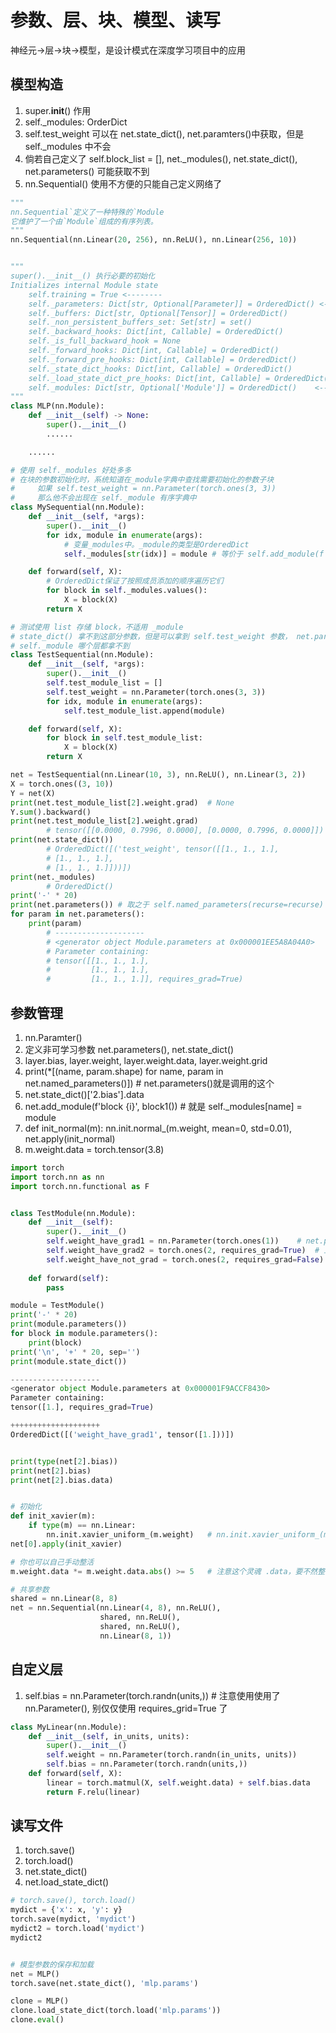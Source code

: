 # 参数、层、块、模型、读写

神经元->层->块->模型，是设计模式在深度学习项目中的应用

## 模型构造

1. super.__init__() 作用
2. self._modules: OrderDict
3. self.test_weight 可以在 net.state_dict(), net.paramters()中获取，但是 self._modules 中不会
4. 倘若自己定义了 self.block_list = [], net._modules(), net.state_dict(), net.parameters() 可能获取不到
5. nn.Sequential() 使用不方便的只能自己定义网络了

```python
"""
nn.Sequential`定义了一种特殊的`Module
它维护了一个由`Module`组成的有序列表。
"""
nn.Sequential(nn.Linear(20, 256), nn.ReLU(), nn.Linear(256, 10))


"""
super().__init__() 执行必要的初始化
Initializes internal Module state
    self.training = True <--------
    self._parameters: Dict[str, Optional[Parameter]] = OrderedDict() <--------
    self._buffers: Dict[str, Optional[Tensor]] = OrderedDict()
    self._non_persistent_buffers_set: Set[str] = set()
    self._backward_hooks: Dict[int, Callable] = OrderedDict()
    self._is_full_backward_hook = None
    self._forward_hooks: Dict[int, Callable] = OrderedDict()
    self._forward_pre_hooks: Dict[int, Callable] = OrderedDict()
    self._state_dict_hooks: Dict[int, Callable] = OrderedDict()
    self._load_state_dict_pre_hooks: Dict[int, Callable] = OrderedDict()
    self._modules: Dict[str, Optional['Module']] = OrderedDict()    <--------
"""
class MLP(nn.Module):
    def __init__(self) -> None:
        super().__init__() 
        ......

    ......

# 使用 self._modules 好处多多
# 在块的参数初始化时，系统知道在_module字典中查找需要初始化的参数子块
#     如果 self.test_weight = nn.Parameter(torch.ones(3, 3))
#     那么他不会出现在 self._module 有序字典中
class MySequential(nn.Module):
    def __init__(self, *args):
        super().__init__()
        for idx, module in enumerate(args):
            # 变量_modules中。_module的类型是OrderedDict
            self._modules[str(idx)] = module # 等价于 self.add_module(f'{idx}', module)

    def forward(self, X):
        # OrderedDict保证了按照成员添加的顺序遍历它们
        for block in self._modules.values():
            X = block(X)
        return X

# 测试使用 list 存储 block，不适用 _module
# state_dict() 拿不到这部分参数，但是可以拿到 self.test_weight 参数， net.parameters()和他一样
# self._module 哪个层都拿不到
class TestSequential(nn.Module):
    def __init__(self, *args):
        super().__init__()
        self.test_module_list = []
        self.test_weight = nn.Parameter(torch.ones(3, 3))
        for idx, module in enumerate(args):
            self.test_module_list.append(module)

    def forward(self, X):
        for block in self.test_module_list:
            X = block(X)
        return X

net = TestSequential(nn.Linear(10, 3), nn.ReLU(), nn.Linear(3, 2))
X = torch.ones((3, 10))
Y = net(X)
print(net.test_module_list[2].weight.grad)  # None
Y.sum().backward()
print(net.test_module_list[2].weight.grad)  
        # tensor([[0.0000, 0.7996, 0.0000], [0.0000, 0.7996, 0.0000]])
print(net.state_dict())
        # OrderedDict([('test_weight', tensor([[1., 1., 1.],
        # [1., 1., 1.],
        # [1., 1., 1.]]))])
print(net._modules)
        # OrderedDict()
print('-' * 20)
print(net.parameters()) # 取之于 self.named_parameters(recurse=recurse)
for param in net.parameters():
    print(param)
        # --------------------
        # <generator object Module.parameters at 0x000001EE5A8A04A0>
        # Parameter containing:
        # tensor([[1., 1., 1.],
        #         [1., 1., 1.],
        #         [1., 1., 1.]], requires_grad=True)
```

## 参数管理

1. nn.Paramter()
2. 定义非可学习参数 net.parameters(), net.state_dict()
3. layer.bias, layer.weight, layer.weight.data, layer.weight.grid
4. print(*[(name, param.shape) for name, param in net.named_parameters()])  # net.parameters()就是调用的这个
5. net.state_dict()['2.bias'].data
6. net.add_module(f'block {i}', block1()) # 就是 self._modules[name] = module
7. def init_normal(m): nn.init.normal_(m.weight, mean=0, std=0.01), net.apply(init_normal)
8. m.weight.data = torch.tensor(3.8)

```python
import torch
import torch.nn as nn
import torch.nn.functional as F


class TestModule(nn.Module):
    def __init__(self):
        super().__init__()
        self.weight_have_grad1 = nn.Parameter(torch.ones(1))    # net.parameters(), net.state_dict() 可以获取
        self.weight_have_grad2 = torch.ones(2, requires_grad=True)  # 上述两种均获取不了
        self.weight_have_not_grad = torch.ones(2, requires_grad=False)  # 上述两种均获取不了
    
    def forward(self):
        pass

module = TestModule()
print('-' * 20)
print(module.parameters())
for block in module.parameters():
    print(block)
print('\n', '+' * 20, sep='')
print(module.state_dict())

--------------------
<generator object Module.parameters at 0x000001F9ACCF8430>
Parameter containing:
tensor([1.], requires_grad=True)

++++++++++++++++++++
OrderedDict([('weight_have_grad1', tensor([1.]))])


print(type(net[2].bias))
print(net[2].bias)
print(net[2].bias.data)


# 初始化
def init_xavier(m):
    if type(m) == nn.Linear:
        nn.init.xavier_uniform_(m.weight)   # nn.init.xavier_uniform_(m.weight.data) 
net[0].apply(init_xavier)

# 你也可以自己手动整活
m.weight.data *= m.weight.data.abs() >= 5   # 注意这个灵魂 .data，要不然整体赋值之后，id都变了

# 共享参数
shared = nn.Linear(8, 8)
net = nn.Sequential(nn.Linear(4, 8), nn.ReLU(),
                    shared, nn.ReLU(),
                    shared, nn.ReLU(),
                    nn.Linear(8, 1))

```

## 自定义层

1. self.bias = nn.Parameter(torch.randn(units,))  # 注意使用使用了 nn.Parameter(), 别仅仅使用 requires_grid=True 了

```python
class MyLinear(nn.Module):
    def __init__(self, in_units, units):
        super().__init__()
        self.weight = nn.Parameter(torch.randn(in_units, units))
        self.bias = nn.Parameter(torch.randn(units,))
    def forward(self, X):
        linear = torch.matmul(X, self.weight.data) + self.bias.data
        return F.relu(linear)
```

## 读写文件

1. torch.save()
2. torch.load()
3. net.state_dict()
4. net.load_state_dict()

```python
# torch.save(), torch.load()
mydict = {'x': x, 'y': y}
torch.save(mydict, 'mydict')
mydict2 = torch.load('mydict')
mydict2


# 模型参数的保存和加载
net = MLP()
torch.save(net.state_dict(), 'mlp.params')

clone = MLP()
clone.load_state_dict(torch.load('mlp.params'))
clone.eval()
```
